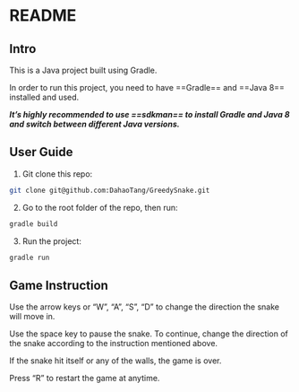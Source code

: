 # README



## Intro

This is a Java project built using Gradle.

In order to run this project, you need to have ==Gradle== and ==Java 8== installed and used.

__*It’s highly recommended to use ==sdkman== to install Gradle and Java 8 and switch between different Java versions.*__



## User Guide

1. Git clone this repo:

```bash
git clone git@github.com:DahaoTang/GreedySnake.git
```

2. Go to the root folder of the repo, then run:

```bash
gradle build
```

3. Run the project:

```bash
gradle run
```



## Game Instruction

Use the arrow keys or “W”, “A”, “S”, “D” to change the direction the snake will move in.

Use the space key to pause the snake. To continue, change the direction of the snake according to the instruction mentioned above.

If the snake hit itself or any of the walls, the game is over. 

Press “R” to restart the game at anytime.